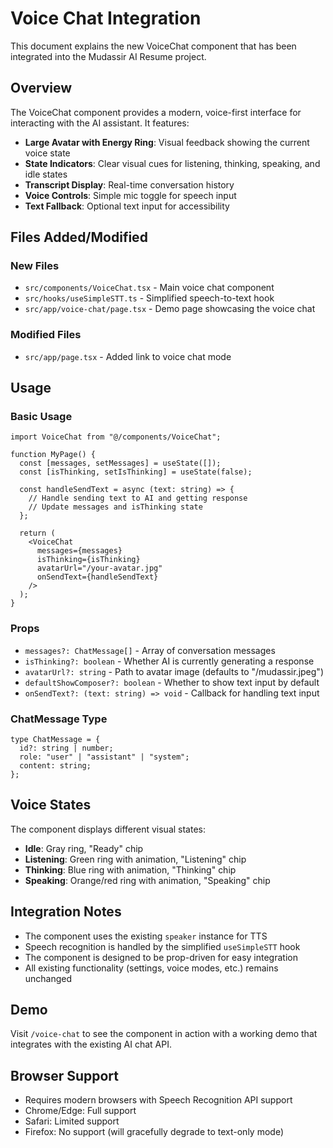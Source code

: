 # Voice Chat Integration

This document explains the new VoiceChat component that has been integrated into the Mudassir AI Resume project.

## Overview

The VoiceChat component provides a modern, voice-first interface for interacting with the AI assistant. It features:

- **Large Avatar with Energy Ring**: Visual feedback showing the current voice state
- **State Indicators**: Clear visual cues for listening, thinking, speaking, and idle states
- **Transcript Display**: Real-time conversation history
- **Voice Controls**: Simple mic toggle for speech input
- **Text Fallback**: Optional text input for accessibility

## Files Added/Modified

### New Files

- `src/components/VoiceChat.tsx` - Main voice chat component
- `src/hooks/useSimpleSTT.ts` - Simplified speech-to-text hook
- `src/app/voice-chat/page.tsx` - Demo page showcasing the voice chat

### Modified Files

- `src/app/page.tsx` - Added link to voice chat mode

## Usage

### Basic Usage

```tsx
import VoiceChat from "@/components/VoiceChat";

function MyPage() {
  const [messages, setMessages] = useState([]);
  const [isThinking, setIsThinking] = useState(false);

  const handleSendText = async (text: string) => {
    // Handle sending text to AI and getting response
    // Update messages and isThinking state
  };

  return (
    <VoiceChat
      messages={messages}
      isThinking={isThinking}
      avatarUrl="/your-avatar.jpg"
      onSendText={handleSendText}
    />
  );
}
```

### Props

- `messages?: ChatMessage[]` - Array of conversation messages
- `isThinking?: boolean` - Whether AI is currently generating a response
- `avatarUrl?: string` - Path to avatar image (defaults to "/mudassir.jpeg")
- `defaultShowComposer?: boolean` - Whether to show text input by default
- `onSendText?: (text: string) => void` - Callback for handling text input

### ChatMessage Type

```tsx
type ChatMessage = {
  id?: string | number;
  role: "user" | "assistant" | "system";
  content: string;
};
```

## Voice States

The component displays different visual states:

- **Idle**: Gray ring, "Ready" chip
- **Listening**: Green ring with animation, "Listening" chip
- **Thinking**: Blue ring with animation, "Thinking" chip
- **Speaking**: Orange/red ring with animation, "Speaking" chip

## Integration Notes

- The component uses the existing `speaker` instance for TTS
- Speech recognition is handled by the simplified `useSimpleSTT` hook
- The component is designed to be prop-driven for easy integration
- All existing functionality (settings, voice modes, etc.) remains unchanged

## Demo

Visit `/voice-chat` to see the component in action with a working demo that integrates with the existing AI chat API.

## Browser Support

- Requires modern browsers with Speech Recognition API support
- Chrome/Edge: Full support
- Safari: Limited support
- Firefox: No support (will gracefully degrade to text-only mode)
